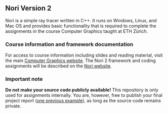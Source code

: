 ## Nori Version 2

Nori is a simple ray tracer written in C++. It runs on Windows, Linux, and
Mac OS and provides basic functionality that is required to complete the
assignments in the course Computer Graphics taught at ETH Zürich.

### Course information and framework documentation

For access to course information including slides and reading material, visit the main [Computer Graphics website](https://graphics.ethz.ch/teaching/cg24/home.php). The Nori 2 framework and coding assignments will be described on the [Nori website](https://graphics.ethz.ch/teaching/cg24/nori.php).

### Important note

**Do not make your source code publicly available!** 
This repository is only used for assignments internally. 
You are, however, free to publish your final project report ([one previous example](http://simon-kallweit.me/rendercompo2015/report/)), as long as the source code remains private. 
